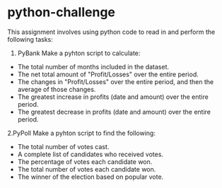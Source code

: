 # python-challenge

This assignment involves using python code to read in and perform the following tasks:

1. PyBank
     Make a pyhton script to calculate:
- The total number of months included in the dataset.
- The net total amount of "Profit/Losses" over the entire period.
- The changes in "Profit/Losses" over the entire period, and then the average of those changes.
- The greatest increase in profits (date and amount) over the entire period.
- The greatest decrease in profits (date and amount) over the entire period.


2.PyPoll
  Make a pyhton script to find the following:
  - The total number of votes cast.
  - A complete list of candidates who received votes.
  - The percentage of votes each candidate won.
  - The total number of votes each candidate won.
  - The winner of the election based on popular vote.
